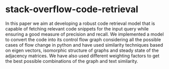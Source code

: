 # stack-overflow-code-retrieval

In this paper we aim at developing a robust code retrieval model that is capable of fetching relevant code snippets for the input query while ensuring a good measure of precision and recall. We implemented a model to convert the code into its control flow graph considering all the possible cases of flow change in python and have used similarity techniques based on eigen vectors, isomorphic structure of graphs and steady state of the adjacency matrices. We have also used different weighting factors to get the best possible combinations of the graph and text similarity.